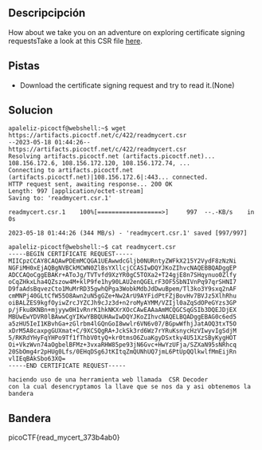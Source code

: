 ## Descripcipción
How about we take you on an adventure on exploring certificate signing requestsTake a look at this CSR file [here](https://artifacts.picoctf.net/c/422/readmycert.csr).

## Pistas

-   Download the certificate signing request and try to read it.(None)

## Solucion

```
apaleliz-picoctf@webshell:~$ wget https://artifacts.picoctf.net/c/422/readmycert.csr
--2023-05-18 01:44:26--  https://artifacts.picoctf.net/c/422/readmycert.csr
Resolving artifacts.picoctf.net (artifacts.picoctf.net)... 108.156.172.6, 108.156.172.120, 108.156.172.74, ...
Connecting to artifacts.picoctf.net (artifacts.picoctf.net)|108.156.172.6|:443... connected.
HTTP request sent, awaiting response... 200 OK
Length: 997 [application/octet-stream]
Saving to: 'readmycert.csr.1'

readmycert.csr.1    100%[==================>]     997  --.-KB/s    in 0s      

2023-05-18 01:44:26 (344 MB/s) - 'readmycert.csr.1' saved [997/997]

apaleliz-picoctf@webshell:~$ cat readmycert.csr
-----BEGIN CERTIFICATE REQUEST-----
MIICpzCCAY8CAQAwPDEmMCQGA1UEAwwdcGljb0NURntyZWFkX215Y2VydF8zNzNi
NGFiMH0xEjAQBgNVBCkMCWN0ZlBsYXllcjCCASIwDQYJKoZIhvcNAQEBBQADggEP
ADCCAQoCggEBAKr+AToJg/TVTvfd9XzYR0gC5TOXa2+T24gjE8n7SHqynuo0Zlfy
oCqZHkxLha4QZszow4M+klP9fe1hy90LAU2enQGELrF3OF5SbNIVnPq97qrSHNI7
D9faAdsBqvezCto1MuMrRD35gwhQPga3WobkMdbJdDwuBpem/Tl3ko3Y9sxq2nAF
cmMNPj40GLtCfW55O8Awn2uN5gGZe+Nw2ArU9AYFidPtFZjBovHv7BVJz5XlhRhu
oiBALZES9kgfOyiwZrcJYZCJh9cJz3d+n2roMyAYMM/VZIjl0aZqSdOPeGYzs3GP
p/jFku8KNBn+mjyyw0H1vRnrK1hkNKXrXOcCAwEAAaAmMCQGCSqGSIb3DQEJDjEX
MBUwEwYDVR0lBAwwCgYIKwYBBQUHAwIwDQYJKoZIhvcNAQELBQADggEBAG0c6ed5
a5zHU5IeI1KBvhGa+zGlrbm4lGQnGoI8wwlr6VN6v07/BGpwWfhjJatAOQ3txT5O
xDrM5A8caxpgGUXmat+C/9XCSQgRA+JckSk3rd6Wz7rYRuKsnycHzVIwyvIgSdjM
5/RKRdYHyFqYHPo9Tf1fThbV0tyQ+kr0tmsO6ZuaKgyDSxtky4U51XzSByKygHOT
Oi+VkzWvn74aOgbelBFMz+3vxaRHW85pe93jN6Gvc+HwYzUFja/SZXaN95sNRhcq
20SbOmg4r2pHUg0Lfs/0EHqDSg6JtKItqZmQUNhUQ7jmL6PtUpQQlkwlfMmEijRn
vlIEqBAkSbo63XQ=
-----END CERTIFICATE REQUEST-----

haciendo uso de una herramienta web llamada  CSR Decoder
con la cual desencryptamos la llave que se nos da y asi obtenemos la bandera
```



## Bandera
 picoCTF{read_mycert_373b4ab0}